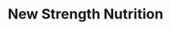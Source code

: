 ---
title: "New Strength Nutrition"
url: /evansville/new-strength-nutrition/
shop: nutrition supplements
---